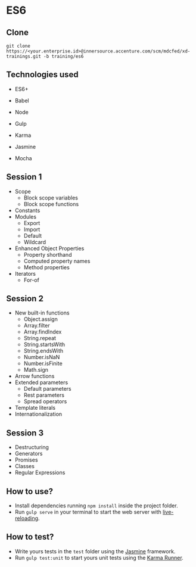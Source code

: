 # ES6

## Clone

`git clone  https://<your.enterprise.id>@innersource.accenture.com/scm/mdcfed/xd-trainings.git -b training/es6`

## Technologies used
- ES6+
- Babel

- Node

- Gulp

- Karma
- Jasmine
- Mocha

## Session 1
- Scope
    - Block scope variables
    - Block scope functions
- Constants
- Modules
    - Export
    - Import
    - Default
    - Wildcard
- Enhanced Object Properties
    - Property shorthand
    - Computed property names
    - Method properties
- Iterators
    - For-of

## Session 2
- New built-in functions
    - Object.assign
    - Array.filter
    - Array.findIndex
    - String.repeat
    - String.startsWith
    - String.endsWith
    - Number.isNaN
    - Number.isFinite
    - Math.sign
- Arrow functions
- Extended parameters
    - Default parameters
    - Rest parameters
    - Spread operators
- Template literals
- Internationalization

## Session 3
- Destructuring
- Generators
- Promises
- Classes
- Regular Expressions


## How to use?
- Install dependencies running ```npm install``` inside the project folder.
- Run ```gulp serve``` in your terminal to start the web server with [live-reloading](http://www.browsersync.io/docs/api/#api-reload).

## How to test?
- Write yours tests in the ```test``` folder using the [Jasmine](http://jasmine.github.io/2.1/introduction.html) framework.
- Run ```gulp test:unit``` to start yours unit tests using the [Karma Runner](http://karma-runner.github.io/0.13/index.html).
